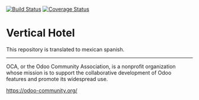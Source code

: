 [![Build Status](https://travis-ci.org/OCA/vertical-hotel.svg?branch=11.0)](https://travis-ci.org/OCA/vertical-hotel)
[![Coverage Status](https://coveralls.io/repos/OCA/vertical-hotel/badge.png?branch=11.0)](https://coveralls.io/r/OCA/vertical-hotel?branch=11.0)

# Vertical Hotel 

This repository is translated to mexican spanish. 



----

OCA, or the Odoo Community Association, is a nonprofit organization whose
mission is to support the collaborative development of Odoo features and
promote its widespread use.

https://odoo-community.org/
